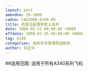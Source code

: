 ```yaml
---
layout: post
amendno: 39-2800
cadno: CAD2000-A340-09
title: 检查主起落架收上连杆
date: 2000-02-21 00:00:00 +0800
effdate: 2000-02-25 00:00:00 +0800
tag: A340
categories: 民航华东管理局适航处
author: 何正华
---
```


##适用范围:
适用于所有A340系列飞机

